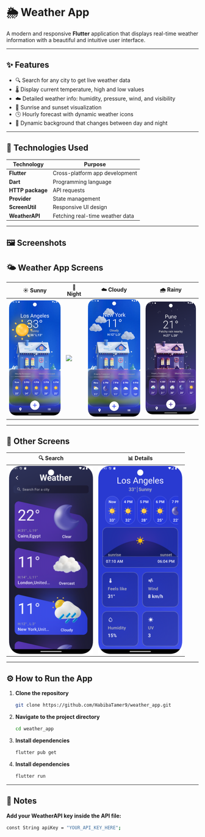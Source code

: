 # 🌦️ Weather App

A modern and responsive **Flutter** application that displays real-time weather information with a beautiful and intuitive user interface.

---

## ✨ Features

- 🔍 Search for any city to get live weather data
- 🌡️ Display current temperature, high and low values
- ☁️ Detailed weather info: humidity, pressure, wind, and visibility
- 🌅 Sunrise and sunset visualization
- 🕓 Hourly forecast with dynamic weather icons
- 🎨 Dynamic background that changes between day and night

---

## 🧩 Technologies Used

| Technology       | Purpose                         |
|------------------|---------------------------------|
| **Flutter**      | Cross-platform app development  |
| **Dart**         | Programming language            |
| **HTTP package** | API requests                    |
| **Provider**     | State management                |
| **ScreenUtil**   | Responsive UI design            |
| **WeatherAPI**   | Fetching real-time weather data |

---

## 🖼️ Screenshots

## 🌤️ Weather App Screens

| ☀️ Sunny                                        | 🌙 Night                                          | ☁️ Cloudy                                          | 🌧️ Rainy                                        |
|-------------------------------------------------|---------------------------------------------------|----------------------------------------------------|--------------------------------------------------|
| <img src="assets/screens/sun.png" width="220"/> | <img src="assets/screens/night.png" width="220"/> | <img src="assets/screens/cloudy.png" width="220"/> | <img src="assets/screens/rain.png" width="220"/> |

---

## 🧭 Other Screens

| 🔍 Search                                           | 📊 Details                                                |
|-----------------------------------------------------|-----------------------------------------------------------|
| <img src="assets/screens/weather.png" width="220"/> | <img src="assets/screens/light_details.png" width="220"/> |

---

## ⚙️ How to Run the App

1. **Clone the repository**
   ```bash
   git clone https://github.com/HabibaTamer9/weather_app.git
2. **Navigate to the project directory**
   ```bash
   cd weather_app
3. **Install dependencies**
   ```bash
   flutter pub get
4. **Install dependencies**
   ```bash
   flutter run
   
---

## 🔑 Notes

**Add your WeatherAPI key inside the API file:**
  ```bash
  const String apiKey = "YOUR_API_KEY_HERE";
